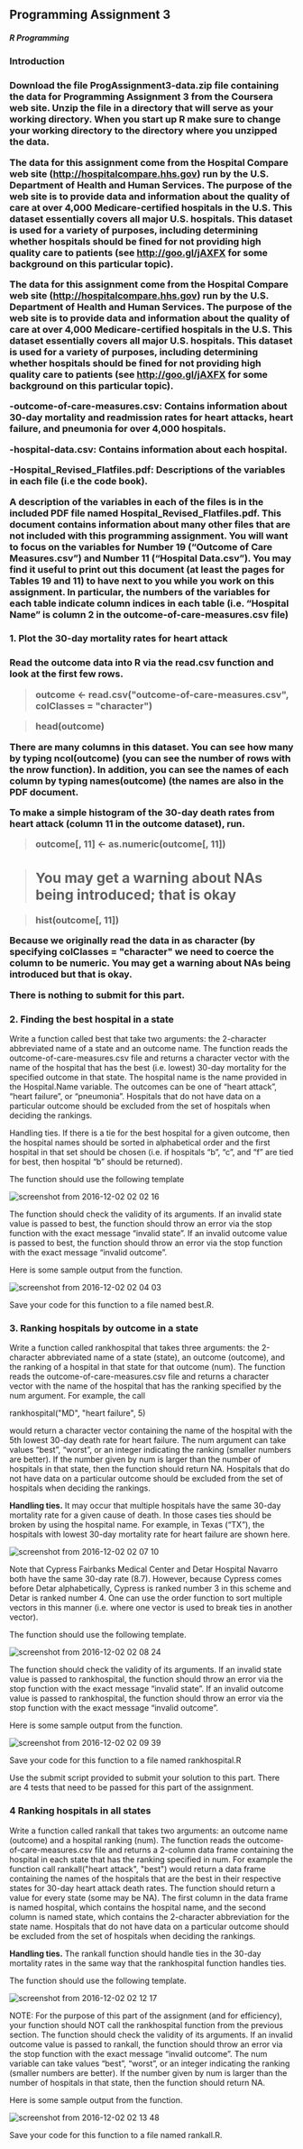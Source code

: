 <h2><b>Programming Assignment 3</b></h2>

<h5>R Programming</h5>

<h3><b>Introduction</b><h3>

Download the file ProgAssignment3-data.zip file containing the data for Programming Assignment 3 from
the Coursera web site. Unzip the file in a directory that will serve as your working directory. When you
start up R make sure to change your working directory to the directory where you unzipped the data.

The data for this assignment come from the Hospital Compare web site (http://hospitalcompare.hhs.gov)
run by the U.S. Department of Health and Human Services. The purpose of the web site is to provide data and
information about the quality of care at over 4,000 Medicare-certified hospitals in the U.S. This dataset essentially
covers all major U.S. hospitals. This dataset is used for a variety of purposes, including determining
whether hospitals should be fined for not providing high quality care to patients (see http://goo.gl/jAXFX
for some background on this particular topic).

The data for this assignment come from the Hospital Compare web site (http://hospitalcompare.hhs.gov)
run by the U.S. Department of Health and Human Services. The purpose of the web site is to provide data and
information about the quality of care at over 4,000 Medicare-certified hospitals in the U.S. This dataset essentially
covers all major U.S. hospitals. This dataset is used for a variety of purposes, including determining
whether hospitals should be fined for not providing high quality care to patients (see http://goo.gl/jAXFX
for some background on this particular topic).

-outcome-of-care-measures.csv: Contains information about 30-day mortality and readmission rates
for heart attacks, heart failure, and pneumonia for over 4,000 hospitals.

-hospital-data.csv: Contains information about each hospital.

-Hospital_Revised_Flatfiles.pdf: Descriptions of the variables in each file (i.e the code book).

A description of the variables in each of the files is in the included PDF file named Hospital_Revised_Flatfiles.pdf.
This document contains information about many other files that are not included with this programming
assignment. You will want to focus on the variables for Number 19 (“Outcome of Care Measures.csv”) and
Number 11 (“Hospital Data.csv”). You may find it useful to print out this document (at least the pages for
Tables 19 and 11) to have next to you while you work on this assignment. In particular, the numbers of
the variables for each table indicate column indices in each table (i.e. “Hospital Name” is column 2 in the
outcome-of-care-measures.csv file)

<h3><b>1. Plot the 30-day mortality rates for heart attack</b><h3>

Read the outcome data into R via the read.csv function and look at the first few rows.

> outcome <- read.csv("outcome-of-care-measures.csv", colClasses = "character")

> head(outcome)

There are many columns in this dataset. You can see how many by typing ncol(outcome) (you can see
the number of rows with the nrow function). In addition, you can see the names of each column by typing
names(outcome) (the names are also in the PDF document.

To make a simple histogram of the 30-day death rates from heart attack (column 11 in the outcome dataset),
run.

> outcome[, 11] <- as.numeric(outcome[, 11])

> ## You may get a warning about NAs being introduced; that is okay

> hist(outcome[, 11])

Because we originally read the data in as character (by specifying colClasses = "character" we need to
coerce the column to be numeric. You may get a warning about NAs being introduced but that is okay.

<b>There is nothing to submit for this part.</b>

<h3><b>2. Finding the best hospital in a state</b></h3>

Write a function called best that take two arguments: the 2-character abbreviated name of a state and an
outcome name. The function reads the outcome-of-care-measures.csv file and returns a character vector
with the name of the hospital that has the best (i.e. lowest) 30-day mortality for the specified outcome
in that state. The hospital name is the name provided in the Hospital.Name variable. The outcomes can
be one of “heart attack”, “heart failure”, or “pneumonia”. Hospitals that do not have data on a particular
outcome should be excluded from the set of hospitals when deciding the rankings.

Handling ties. If there is a tie for the best hospital for a given outcome, then the hospital names should
be sorted in alphabetical order and the first hospital in that set should be chosen (i.e. if hospitals “b”, “c”,
and “f” are tied for best, then hospital “b” should be returned).

The function should use the following template

![screenshot from 2016-12-02 02 02 16](https://cloud.githubusercontent.com/assets/19671929/20811383/79a6f5fc-b833-11e6-98c6-d84b96e9d856.png)

The function should check the validity of its arguments. If an invalid state value is passed to best, the
function should throw an error via the stop function with the exact message “invalid state”. If an invalid
outcome value is passed to best, the function should throw an error via the stop function with the exact
message “invalid outcome”.

Here is some sample output from the function.

![screenshot from 2016-12-02 02 04 03](https://cloud.githubusercontent.com/assets/19671929/20811438/af23a5c2-b833-11e6-93a0-d2815445ba8c.png)

Save your code for this function to a file named best.R.

<h3><b>3. Ranking hospitals by outcome in a state</b></h3>

Write a function called rankhospital that takes three arguments: the 2-character abbreviated name of a
state (state), an outcome (outcome), and the ranking of a hospital in that state for that outcome (num).
The function reads the outcome-of-care-measures.csv file and returns a character vector with the name
of the hospital that has the ranking specified by the num argument. For example, the call

rankhospital("MD", "heart failure", 5)

would return a character vector containing the name of the hospital with the 5th lowest 30-day death rate
for heart failure. The num argument can take values “best”, “worst”, or an integer indicating the ranking
(smaller numbers are better). If the number given by num is larger than the number of hospitals in that
state, then the function should return NA. Hospitals that do not have data on a particular outcome should
be excluded from the set of hospitals when deciding the rankings.

<b>Handling ties.</b> It may occur that multiple hospitals have the same 30-day mortality rate for a given cause
of death. In those cases ties should be broken by using the hospital name. For example, in Texas (“TX”),
the hospitals with lowest 30-day mortality rate for heart failure are shown here.

![screenshot from 2016-12-02 02 07 10](https://cloud.githubusercontent.com/assets/19671929/20811527/1465ea62-b834-11e6-920a-9fa0949d143c.png)

Note that Cypress Fairbanks Medical Center and Detar Hospital Navarro both have the same 30-day rate
(8.7). However, because Cypress comes before Detar alphabetically, Cypress is ranked number 3 in this
scheme and Detar is ranked number 4. One can use the order function to sort multiple vectors in this
manner (i.e. where one vector is used to break ties in another vector).

The function should use the following template.

![screenshot from 2016-12-02 02 08 24](https://cloud.githubusercontent.com/assets/19671929/20811574/3d6a688e-b834-11e6-99a7-8a92a33f9f32.png)

The function should check the validity of its arguments. If an invalid state value is passed to rankhospital,
the function should throw an error via the stop function with the exact message “invalid state”. If an invalid
outcome value is passed to rankhospital, the function should throw an error via the stop function with
the exact message “invalid outcome”.

Here is some sample output from the function.

![screenshot from 2016-12-02 02 09 39](https://cloud.githubusercontent.com/assets/19671929/20811624/6ab8f13e-b834-11e6-8704-c74c5f3f5c36.png)

Save your code for this function to a file named rankhospital.R

Use the submit script provided to submit your solution to this part. There are 4 tests that need to be passed
for this part of the assignment.

<h3><b>4 Ranking hospitals in all states</b></h3>

Write a function called rankall that takes two arguments: an outcome name (outcome) and a hospital ranking
(num). The function reads the outcome-of-care-measures.csv file and returns a 2-column data frame
containing the hospital in each state that has the ranking specified in num. For example the function call
rankall("heart attack", "best") would return a data frame containing the names of the hospitals that
are the best in their respective states for 30-day heart attack death rates. The function should return a value
for every state (some may be NA). The first column in the data frame is named hospital, which contains
the hospital name, and the second column is named state, which contains the 2-character abbreviation for
the state name. Hospitals that do not have data on a particular outcome should be excluded from the set of
hospitals when deciding the rankings.

<b>Handling ties.</b> The rankall function should handle ties in the 30-day mortality rates in the same way
that the rankhospital function handles ties.

The function should use the following template.

![screenshot from 2016-12-02 02 12 17](https://cloud.githubusercontent.com/assets/19671929/20811718/c84a3c54-b834-11e6-973d-9465d24605e3.png)

NOTE: For the purpose of this part of the assignment (and for efficiency), your function should NOT call
the rankhospital function from the previous section.
The function should check the validity of its arguments. If an invalid outcome value is passed to rankall,
the function should throw an error via the stop function with the exact message “invalid outcome”. The num
variable can take values “best”, “worst”, or an integer indicating the ranking (smaller numbers are better).
If the number given by num is larger than the number of hospitals in that state, then the function should
return NA.

Here is some sample output from the function.

![screenshot from 2016-12-02 02 13 48](https://cloud.githubusercontent.com/assets/19671929/20811785/fe323862-b834-11e6-8bdf-0faf0297514a.png)

Save your code for this function to a file named rankall.R.


